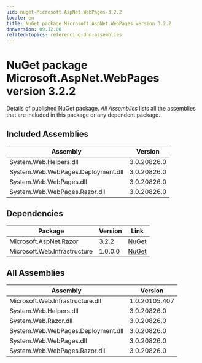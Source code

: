 ```yaml
---
uid: nuget-Microsoft.AspNet.WebPages-3.2.2
locale: en
title: NuGet package Microsoft.AspNet.WebPages version 3.2.2
dnnversion: 09.12.00
related-topics: referencing-dnn-assemblies
---
```


# NuGet package Microsoft.AspNet.WebPages version 3.2.2
Details of published NuGet package.
*All Assemblies* lists all the assemblies that are included in this package or any dependent package.

## Included Assemblies

|Assembly|Version|
|---|---|
|System.Web.Helpers.dll|3.0.20826.0|
|System.Web.WebPages.Deployment.dll|3.0.20826.0|
|System.Web.WebPages.dll|3.0.20826.0|
|System.Web.WebPages.Razor.dll|3.0.20826.0|

## Dependencies

|Package|Version|Link|
|---|---|---|
|Microsoft.AspNet.Razor|3.2.2|[NuGet](https://www.nuget.org/packages/Microsoft.AspNet.Razor/3.2.2)|
|Microsoft.Web.Infrastructure|1.0.0.0|[NuGet](https://www.nuget.org/packages/Microsoft.Web.Infrastructure/1.0.0.0)|

## All Assemblies

|Assembly|Version|
|---|---|
|Microsoft.Web.Infrastructure.dll|1.0.20105.407|
|System.Web.Helpers.dll|3.0.20826.0|
|System.Web.Razor.dll|3.0.20826.0|
|System.Web.WebPages.Deployment.dll|3.0.20826.0|
|System.Web.WebPages.dll|3.0.20826.0|
|System.Web.WebPages.Razor.dll|3.0.20826.0|

